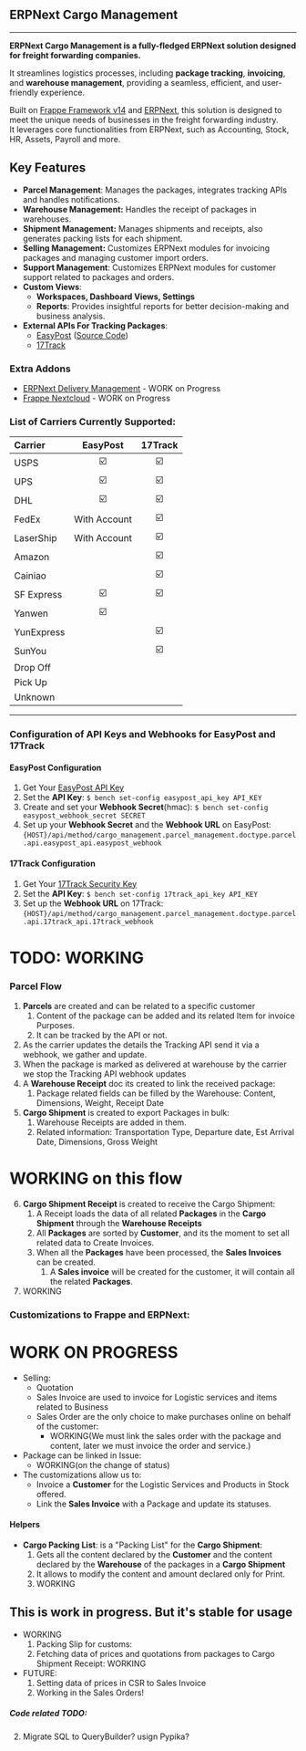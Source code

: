 ## ERPNext Cargo Management

---

**ERPNext Cargo Management is a fully-fledged ERPNext solution designed for freight forwarding companies.**

It streamlines logistics processes, including **package tracking**, **invoicing**, and **warehouse management**,
providing a seamless, efficient, and user-friendly experience.

Built on [Frappe Framework v14](https://github.com/frappe/frappe/) and [ERPNext](https://github.com/frappe/erpnext),
this solution is designed to meet the unique needs of businesses in the freight forwarding industry.  
It leverages core functionalities from ERPNext, such as Accounting, Stock, HR, Assets, Payroll and more.

## Key Features

- **Parcel Management**: Manages the packages, integrates tracking APIs and handles notifications.
- **Warehouse Management:** Handles the receipt of packages in warehouses.
- **Shipment Management:** Manages shipments and receipts, also generates packing lists for each shipment.
- **Selling Management:** Customizes ERPNext modules for invoicing packages and managing customer import orders.
- **Support Management**: Customizes ERPNext modules for customer support related to packages and orders.
- **Custom Views**:
    - **Workspaces, Dashboard Views, Settings**
    - **Reports**: Provides insightful reports for better decision-making and business analysis.
- **External APIs For Tracking Packages**:
    - [EasyPost](https://www.easypost.com/tracking-guide) ([Source Code](https://github.com/EasyPost/easypost-python))
    - [17Track](https://api.17track.net)

### Extra Addons

- [ERPNext Delivery Management](https://github.com/AgileShift/erpnext_delivery) - WORK on Progress
- [Frappe Nextcloud](https://github.com/AgileShift/frappe_nextcloud) - WORK on Progress

### List of Carriers Currently Supported:

| Carrier     |   EasyPost   | 17Track |
|:------------|:------------:|:-------:|
| USPS        |      ☑️      |   ☑️    |
| UPS         |      ☑️      |   ☑️    |
| DHL         |      ☑️      |   ☑️    |
| FedEx       | With Account |   ☑️    |
| LaserShip   | With Account |   ☑️    |
| Amazon      |              |   ☑️    |
| Cainiao     |      ️       |   ☑️    |
| SF Express  |      ☑️      |   ☑️    |
| Yanwen      |      ☑️      |    ️    |
| YunExpress  |              |   ☑️    |
| SunYou      |              |   ☑️    |
| Drop Off    |              |    ️    |
| Pick Up     |              |    ️    |
| Unknown     |              |    ️    |

---

### Configuration of API Keys and Webhooks for EasyPost and 17Track

#### EasyPost Configuration

1. Get Your [EasyPost API Key](https://www.easypost.com/docs/api#authentication)
2. Set the **API Key**: `$ bench set-config easypost_api_key API_KEY`
3. Create and set your **Webhook Secret**(hmac): `$ bench set-config easypost_webhook_secret SECRET`
4. Set up your **Webhook Secret** and the **Webhook URL** on EasyPost: `{HOST}/api/method/cargo_management.parcel_management.doctype.parcel.api.easypost_api.easypost_webhook`


#### 17Track Configuration

1. Get Your [17Track Security Key](https://api.17track.net/en/doc?anchor=get-security-key)
2. Set the **API Key**: `$ bench set-config 17track_api_key API_KEY`
3. Set up the **Webhook URL** on 17Track: `{HOST}/api/method/cargo_management.parcel_management.doctype.parcel.api.17track_api.17track_webhook`




# TODO: WORKING

### Parcel Flow
1. **Parcels** are created and can be related to a specific customer
   1. Content of the package can be added and its related Item for invoice Purposes.
   2. It can be tracked by the API or not.
2. As the carrier updates the details the Tracking API send it via a webhook, we gather and update.
3. When the package is marked as delivered at warehouse by the carrier we stop the Tracking API webhook updates
4. A **Warehouse Receipt** doc its created to link the received package:
   1. Package related fields can be filled by the Warehouse: Content, Dimensions, Weight, Receipt Date
5. **Cargo Shipment** is created to export Packages in bulk:
   1. Warehouse Receipts are added in them.
   2. Related information: Transportation Type, Departure date, Est Arrival Date, Dimensions, Gross Weight

# WORKING on this flow
6. **Cargo Shipment Receipt** is created to receive the Cargo Shipment:
   1. A Receipt loads the data of all related **Packages** in the **Cargo Shipment** through the **Warehouse Receipts**
   2. All **Packages** are sorted by **Customer**, and its the moment to set all related data to Create Invoices.
   3. When all the **Packages** have been processed, the **Sales Invoices** can be created.
      1. A **Sales invoice** will be created for the customer, it will contain all the related **Packages**.
7. WORKING





### Customizations to Frappe and ERPNext:
# WORK ON PROGRESS
- Selling:
  - Quotation
  - Sales Invoice are used to invoice for Logistic services and items related to Business
  - Sales Order are the only choice to make purchases online on behalf of the customer:
    - WORKING(We must link the sales order with the package and content, later we must invoice the order and service.)
- Package can be linked in Issue:
  - WORKING(on the change of status)
- The customizations allow us to:
  - Invoice a **Customer** for the Logistic Services and Products in Stock offered.
  - Link the **Sales Invoice** with a Package and update its statuses.


#### Helpers
- **Cargo Packing List**: is a "Packing List" for the **Cargo Shipment**:
  1. Gets all the content declared by the **Customer** and the content declared by the **Warehouse** of the packages in a **Cargo Shipment**
  2. It allows to modify the content and amount declared only for Print.
  3. WORKING

## This is work in progress. But it's stable for usage
- WORKING
  1. Packing Slip for customs:
  2. Fetching data of prices and quotations from packages to Cargo Shipment Receipt: WORKING
- FUTURE:
  1. Setting data of prices in CSR to Sales Invoice
  2. Working in the Sales Orders!



##### Code related TODO:
2. Migrate SQL to QueryBuilder? usign Pypika?
